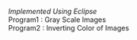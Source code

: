*Implemented Using Eclipse*<br>
Program1 : Gray Scale Images<br>
Program2 : Inverting Color of Images

